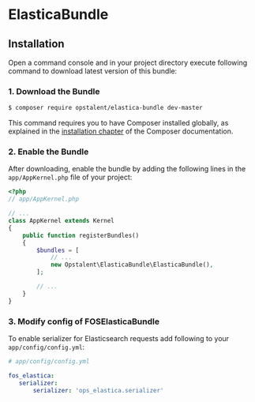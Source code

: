 # ElasticaBundle

## Installation

Open a command console and in your project directory execute following command
to download latest version of this bundle:

### 1. Download the Bundle

```bash
$ composer require opstalent/elastica-bundle dev-master
```

This command requires you to have Composer installed globally, as explained
in the [installation chapter](https://getcomposer.org/doc/00-intro.md)
of the Composer documentation.

### 2. Enable the Bundle

After downloading, enable the bundle by adding the following lines in the `app/AppKernel.php` file of your project:

```php
<?php
// app/AppKernel.php

// ...
class AppKernel extends Kernel
{
    public function registerBundles()
    {
        $bundles = [
            // ...
            new Opstalent\ElasticaBundle\ElasticaBundle(),
        ];

        // ...
    }
}
```

### 3. Modify config of FOSElasticaBundle

To enable serializer for Elasticsearch requests add following to your `app/config/config.yml`:

```yml
# app/config/config.yml

fos_elastica:
   serializer: 
       serializer: 'ops_elastica.serializer'
```
